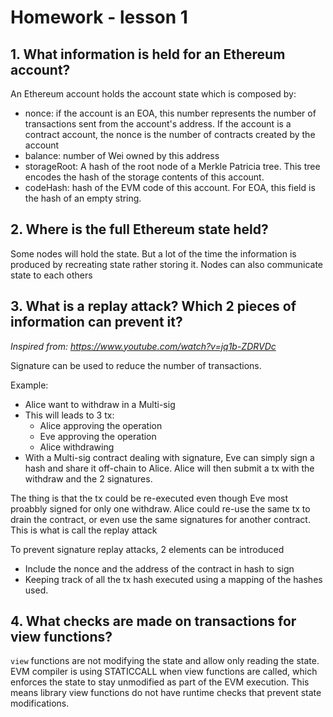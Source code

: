 # Homework - lesson 1

## 1. What information is held for an Ethereum account?

An Ethereum account holds the account state which is composed by:
* nonce: if the account is an EOA, this number represents the number of transactions sent from the account's address. If the account is a contract account, the nonce is the number of contracts created by the account
* balance: number of Wei owned by this address
* storageRoot: A hash of the root node of a Merkle Patricia tree. This tree encodes the hash of the storage contents of this account.
* codeHash: hash of the EVM code of this account. For EOA, this field is the hash of an empty string.

## 2. Where is the full Ethereum state held?

Some nodes will hold the state. But a lot of the time the information is produced by recreating state rather storing it. Nodes can also communicate state to each others

## 3. What is a replay attack? Which 2 pieces of information can prevent it?

*Inspired from: https://www.youtube.com/watch?v=jq1b-ZDRVDc*

Signature can be used to reduce the number of transactions.

Example:
* Alice want to withdraw in a Multi-sig
* This will leads to 3 tx:
    * Alice approving the operation
    * Eve approving the operation
    * Alice withdrawing
* With a Multi-sig contract dealing with signature, Eve can simply sign a hash and share it off-chain to Alice. Alice will then submit a tx with the withdraw and the 2 signatures.

The thing is that the tx could be re-executed even though Eve most proabbly signed for only one withdraw. Alice could re-use the same tx to drain the contract, or even use the same signatures for another contract. This is what is call the replay attack

To prevent signature replay attacks, 2 elements can be introduced
* Include the nonce and the address of the contract in hash to sign 
* Keeping track of all the tx hash executed using a mapping of the hashes used.

## 4. What checks are made on transactions for view functions?

`view` functions are not modifying the state and allow only reading the state.
EVM compiler is using STATICCALL when view functions are called, which enforces the state to stay unmodified as part of the EVM execution. This means library view functions do not have runtime checks that prevent state modifications.
